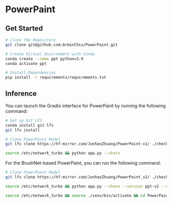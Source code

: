 # PowerPaint

## Get Started

```bash
# Clone the Repository
git clone git@github.com:ArminChiu/PowerPaint.git

# Create Virtual Environment with Conda
conda create --name ppt python=3.9
conda activate ppt

# Install Dependencies
pip install -r requirements/requirements.txt
```

## Inference

You can launch the Gradio interface for PowerPaint by running the following command:

```bash
# Set up Git LFS
conda install git-lfs
git lfs install

# Clone PowerPaint Model
git lfs clone https://hf-mirror.com/JunhaoZhuang/PowerPaint-v1/ ./checkpoints/ppt-v1

source /etc/network_turbo && python app.py --share
```

For the BrushNet-based PowerPaint, you can run the following command:
```bash
# Clone PowerPaint Model
git lfs clone https://hf-mirror.com/JunhaoZhuang/PowerPaint_v2/ ./checkpoints/ppt-v2

source /etc/network_turbo && python app.py --share --version ppt-v2 --checkpoint_dir checkpoints/ppt-v2

source /etc/network_turbo && source ./venv/bin/activate && cd PowerPaint && python app.py --start_index 1 --end_index 30 --task object-removal
```